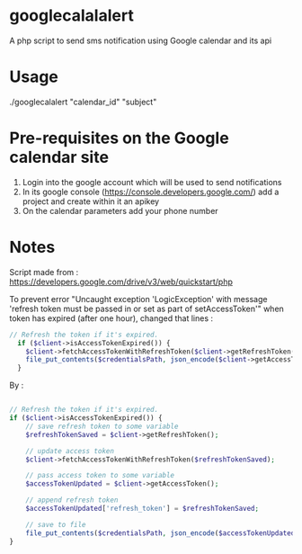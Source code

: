 googlecalalalert
=======

A php script to send sms notification using Google calendar and its api

# Usage
./googlecalalert "calendar_id" "subject"

# Pre-requisites on the Google calendar site
1. Login into the google account which will be used to send notifications
2. In its google console (https://console.developers.google.com/) add a project and create within it an apikey
3. On the calendar parameters add your phone number

# Notes
Script made from : https://developers.google.com/drive/v3/web/quickstart/php

To prevent error "Uncaught exception 'LogicException' with message 'refresh token must be passed in or set as part of setAccessToken'" when token has expired (after one hour), changed that lines : 

```php
// Refresh the token if it's expired.
  if ($client->isAccessTokenExpired()) {
    $client->fetchAccessTokenWithRefreshToken($client->getRefreshToken());
    file_put_contents($credentialsPath, json_encode($client->getAccessToken()));
  }
```

By :

```php

// Refresh the token if it's expired.
if ($client->isAccessTokenExpired()) {
    // save refresh token to some variable
    $refreshTokenSaved = $client->getRefreshToken();

    // update access token
    $client->fetchAccessTokenWithRefreshToken($refreshTokenSaved);

    // pass access token to some variable
    $accessTokenUpdated = $client->getAccessToken();

    // append refresh token
    $accessTokenUpdated['refresh_token'] = $refreshTokenSaved;

    // save to file
    file_put_contents($credentialsPath, json_encode($accessTokenUpdated));
}
```
